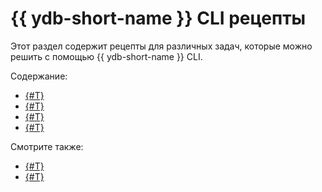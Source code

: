 # {{ ydb-short-name }} CLI рецепты

Этот раздел содержит рецепты для различных задач, которые можно решить с помощью {{ ydb-short-name }} CLI.

Содержание:

* [{#T}](datasets.md)
* [{#T}](convert-table-type.md)
* [{#T}](benchmarks.md)
* [{#T}](ttl.md)

Смотрите также:

- [{#T}](../../reference/ydb-cli/index.md)
- [{#T}](../../dev/index.md)
